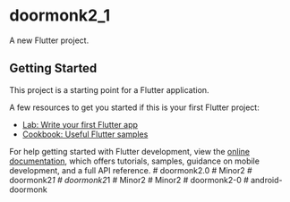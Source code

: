# doormonk2_1

A new Flutter project.

## Getting Started

This project is a starting point for a Flutter application.

A few resources to get you started if this is your first Flutter project:

- [Lab: Write your first Flutter app](https://docs.flutter.dev/get-started/codelab)
- [Cookbook: Useful Flutter samples](https://docs.flutter.dev/cookbook)

For help getting started with Flutter development, view the
[online documentation](https://docs.flutter.dev/), which offers tutorials,
samples, guidance on mobile development, and a full API reference.
#   d o o r m o n k 2 . 0  
 #   M i n o r 2  
 #   d o o r m o n k 2 _ 1  
 #   d o o r m o n k 2 _ 1  
 #   M i n o r 2  
 #   M i n o r 2  
 #   d o o r m o n k 2 - 0  
 #   a n d r o i d - d o o r m o n k  
 